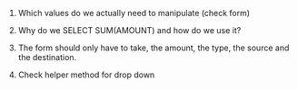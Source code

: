 1. Which values do we actually need to manipulate (check form)

2. Why do we SELECT SUM(AMOUNT) and how do we use it?

3.  The form should only have to take, the amount, the type, the source and the destination.

4. Check helper method for drop down 